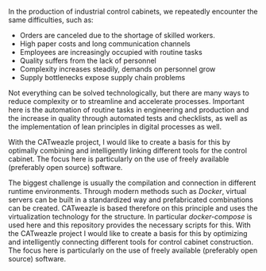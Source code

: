 In the production of industrial control cabinets, we repeatedly encounter the same difficulties, such as:

* Orders are canceled due to the shortage of skilled workers.
* High paper costs and long communication channels
* Employees are increasingly occupied with routine tasks
* Quality suffers from the lack of personnel
* Complexity increases steadily, demands on personnel grow
* Supply bottlenecks expose supply chain problems

Not everything can be solved technologically, but there are many ways to reduce complexity or to streamline and accelerate processes. Important here is the automation of routine tasks in engineering and production and the increase in quality through automated tests and checklists, as well as the implementation of lean principles in digital processes as well.

With the CATweazle project, I would like to create a basis for this by optimally combining and intelligently linking different tools for the control cabinet. The focus here is particularly on the use of freely available (preferably open source) software.

The biggest challenge is usually the compilation and connection in different runtime environments. Through modern methods such as *Docker*, virtual servers can be built in a standardized way and prefabricated combinations can be created. CATweazle is based therefore on this principle and uses the virtualization technology for the structure. In particular *docker-compose* is used here and this repository provides the necessary scripts for this.
With the CATweazle project I would like to create a basis for this by optimizing and intelligently connecting different tools for control cabinet construction. The focus here is particularly on the use of freely available (preferably open source) software.

